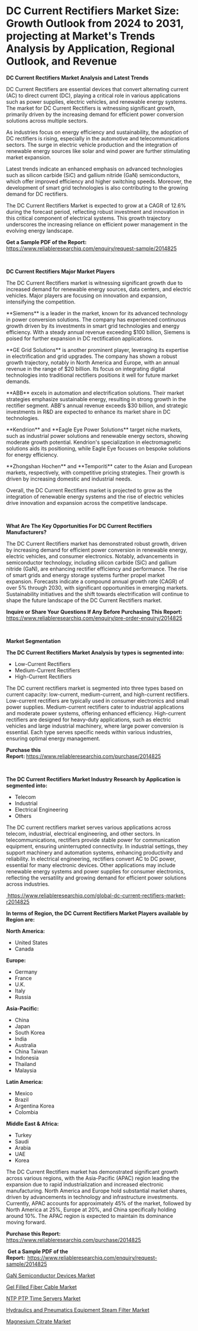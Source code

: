 <p><h1>DC Current Rectifiers Market Size: Growth Outlook from 2024 to 2031, projecting at Market's Trends Analysis by Application, Regional Outlook, and Revenue</h1></p><p><strong>DC Current Rectifiers Market Analysis and Latest Trends</strong></p>
<p><p>DC Current Rectifiers are essential devices that convert alternating current (AC) to direct current (DC), playing a critical role in various applications such as power supplies, electric vehicles, and renewable energy systems. The market for DC Current Rectifiers is witnessing significant growth, primarily driven by the increasing demand for efficient power conversion solutions across multiple sectors.</p><p>As industries focus on energy efficiency and sustainability, the adoption of DC rectifiers is rising, especially in the automotive and telecommunications sectors. The surge in electric vehicle production and the integration of renewable energy sources like solar and wind power are further stimulating market expansion.</p><p>Latest trends indicate an enhanced emphasis on advanced technologies such as silicon carbide (SiC) and gallium nitride (GaN) semiconductors, which offer improved efficiency and higher switching speeds. Moreover, the development of smart grid technologies is also contributing to the growing demand for DC rectifiers.</p><p>The DC Current Rectifiers Market is expected to grow at a CAGR of 12.6% during the forecast period, reflecting robust investment and innovation in this critical component of electrical systems. This growth trajectory underscores the increasing reliance on efficient power management in the evolving energy landscape.</p></p>
<p><strong>Get a Sample PDF of the Report:&nbsp;</strong> <a href="https://www.reliableresearchiq.com/enquiry/request-sample/2014825?utm_campaign=123&utm_medium=2&utm_source=Github&utm_content=ia&utm_term=27102024&utm_id=dc-current-rectifiers">https://www.reliableresearchiq.com/enquiry/request-sample/2014825</a></p>
<p>&nbsp;</p>
<p><strong>DC Current Rectifiers Major Market Players</strong></p>
<p><p>The DC Current Rectifiers market is witnessing significant growth due to increased demand for renewable energy sources, data centers, and electric vehicles. Major players are focusing on innovation and expansion, intensifying the competition.</p><p>**Siemens** is a leader in the market, known for its advanced technology in power conversion solutions. The company has experienced continuous growth driven by its investments in smart grid technologies and energy efficiency. With a steady annual revenue exceeding $100 billion, Siemens is poised for further expansion in DC rectification applications.</p><p>**GE Grid Solutions** is another prominent player, leveraging its expertise in electrification and grid upgrades. The company has shown a robust growth trajectory, notably in North America and Europe, with an annual revenue in the range of $20 billion. Its focus on integrating digital technologies into traditional rectifiers positions it well for future market demands.</p><p>**ABB** excels in automation and electrification solutions. Their market strategies emphasize sustainable energy, resulting in strong growth in the rectifier segment. ABB's annual revenue exceeds $30 billion, and strategic investments in R&D are expected to enhance its market share in DC technologies.</p><p>**Kendrion** and **Eagle Eye Power Solutions** target niche markets, such as industrial power solutions and renewable energy sectors, showing moderate growth potential. Kendrion's specialization in electromagnetic solutions aids its positioning, while Eagle Eye focuses on bespoke solutions for energy efficiency.</p><p>**Zhongshan Hochen** and **Temporiti** cater to the Asian and European markets, respectively, with competitive pricing strategies. Their growth is driven by increasing domestic and industrial needs.</p><p>Overall, the DC Current Rectifiers market is projected to grow as the integration of renewable energy systems and the rise of electric vehicles drive innovation and expansion across the competitive landscape.</p></p>
<p>&nbsp;</p>
<p><strong>What Are The Key Opportunities For DC Current Rectifiers Manufacturers?</strong></p>
<p><p>The DC Current Rectifiers market has demonstrated robust growth, driven by increasing demand for efficient power conversion in renewable energy, electric vehicles, and consumer electronics. Notably, advancements in semiconductor technology, including silicon carbide (SiC) and gallium nitride (GaN), are enhancing rectifier efficiency and performance. The rise of smart grids and energy storage systems further propel market expansion. Forecasts indicate a compound annual growth rate (CAGR) of over 5% through 2030, with significant opportunities in emerging markets. Sustainability initiatives and the shift towards electrification will continue to shape the future landscape of the DC Current Rectifiers market.</p></p>
<p><strong>Inquire or Share Your Questions If Any Before Purchasing This Report:</strong> <a href="https://www.reliableresearchiq.com/enquiry/pre-order-enquiry/2014825?utm_campaign=123&utm_medium=2&utm_source=Github&utm_content=ia&utm_term=27102024&utm_id=dc-current-rectifiers">https://www.reliableresearchiq.com/enquiry/pre-order-enquiry/2014825</a></p>
<p>&nbsp;</p>
<p><strong>Market Segmentation</strong></p>
<p><strong>The DC Current Rectifiers Market Analysis by types is segmented into:</strong></p>
<p><ul><li>Low-Current Rectifiers</li><li>Medium-Current Rectifiers</li><li>High-Current Rectifiers</li></ul></p>
<p><p>The DC current rectifiers market is segmented into three types based on current capacity: low-current, medium-current, and high-current rectifiers. Low-current rectifiers are typically used in consumer electronics and small power supplies. Medium-current rectifiers cater to industrial applications and moderate power systems, offering enhanced efficiency. High-current rectifiers are designed for heavy-duty applications, such as electric vehicles and large industrial machinery, where large power conversion is essential. Each type serves specific needs within various industries, ensuring optimal energy management.</p></p>
<p><strong>Purchase this Report:&nbsp;</strong><a href="https://www.reliableresearchiq.com/purchase/2014825?utm_campaign=123&utm_medium=2&utm_source=Github&utm_content=ia&utm_term=27102024&utm_id=dc-current-rectifiers">https://www.reliableresearchiq.com/purchase/2014825</a></p>
<p>&nbsp;</p>
<p><strong>The DC Current Rectifiers Market Industry Research by Application is segmented into:</strong></p>
<p><ul><li>Telecom</li><li>Industrial</li><li>Electrical Engineering</li><li>Others</li></ul></p>
<p><p>The DC current rectifiers market serves various applications across telecom, industrial, electrical engineering, and other sectors. In telecommunications, rectifiers provide stable power for communication equipment, ensuring uninterrupted connectivity. In industrial settings, they support machinery and automation systems, enhancing productivity and reliability. In electrical engineering, rectifiers convert AC to DC power, essential for many electronic devices. Other applications may include renewable energy systems and power supplies for consumer electronics, reflecting the versatility and growing demand for efficient power solutions across industries.</p></p>
<p><a href="https://www.reliableresearchiq.com/global-dc-current-rectifiers-market-r2014825?utm_campaign=123&utm_medium=2&utm_source=Github&utm_content=ia&utm_term=27102024&utm_id=dc-current-rectifiers">&nbsp;https://www.reliableresearchiq.com/global-dc-current-rectifiers-market-r2014825</a></p>
<p><strong>In terms of Region, the DC Current Rectifiers Market Players available by Region are:</strong></p>
<p>
    <p> <strong> North America: </strong>
        <ul>
            <li>United States</li>
            <li>Canada</li>
        </ul>
        </p> 
    <p> <strong> Europe: </strong>
        <ul>
            <li>Germany</li>
            <li>France</li>
            <li>U.K.</li>
            <li>Italy</li>
            <li>Russia</li>
        </ul>
        </p> 
    <p> <strong> Asia-Pacific: </strong>
        <ul>
            <li>China</li>
            <li>Japan</li>
            <li>South Korea</li>
            <li>India</li>
            <li>Australia</li>
            <li>China Taiwan</li>
            <li>Indonesia</li>
            <li>Thailand</li>
            <li>Malaysia</li>
        </ul>
        </p> 
    <p> <strong> Latin America: </strong>
        <ul>
            <li>Mexico</li>
            <li>Brazil</li>
            <li>Argentina Korea</li>
            <li>Colombia</li>
        </ul>
        </p> 
    <p> <strong> Middle East & Africa: </strong>
        <ul>
            <li>Turkey</li>
            <li>Saudi</li>
            <li>Arabia</li>
            <li>UAE</li>
            <li>Korea</li>
        </ul>
    </p>
    </p>
<p><p>The DC Current Rectifiers market has demonstrated significant growth across various regions, with the Asia-Pacific (APAC) region leading the expansion due to rapid industrialization and increased electronic manufacturing. North America and Europe hold substantial market shares, driven by advancements in technology and infrastructure investments. Currently, APAC accounts for approximately 45% of the market, followed by North America at 25%, Europe at 20%, and China specifically holding around 10%. The APAC region is expected to maintain its dominance moving forward.</p></p>
<p><strong>Purchase this Report: </strong><a href="https://www.reliableresearchiq.com/purchase/2014825?utm_campaign=123&utm_medium=2&utm_source=Github&utm_content=ia&utm_term=27102024&utm_id=dc-current-rectifiers">https://www.reliableresearchiq.com/purchase/2014825</a></p>
<p>&nbsp;<strong>Get a Sample PDF of the Report:&nbsp;&nbsp;</strong><a href="https://www.reliableresearchiq.com/enquiry/request-sample/2014825?utm_campaign=123&utm_medium=2&utm_source=Github&utm_content=ia&utm_term=27102024&utm_id=dc-current-rectifiers">https://www.reliableresearchiq.com/enquiry/request-sample/2014825</a></p>
<p><strong></strong></p>
<p><p><a href="https://www.linkedin.com/pulse/gan-semiconductor-devices-momentum-charting-64-cagr-path-2024-2031-o1bnf?utm_campaign=123&utm_medium=2&utm_source=Github&utm_content=ia&utm_term=27102024&utm_id=dc-current-rectifiers">GaN Semiconductor Devices Market</a></p><p><a href="https://github.com/angilaguardtd7/Market-Research-Report-List-1/blob/main/gel-filled-fiber-cable-market.md?utm_campaign=123&utm_medium=2&utm_source=Github&utm_content=ia&utm_term=27102024&utm_id=dc-current-rectifiers">Gel Filled Fiber Cable Market</a></p><p><a href="https://github.com/padencrooks0o/Market-Research-Report-List-1/blob/main/ntp-ptp-time-servers-market.md?utm_campaign=123&utm_medium=2&utm_source=Github&utm_content=ia&utm_term=27102024&utm_id=dc-current-rectifiers">NTP PTP Time Servers Market</a></p><p><a href="https://issuu.com/reportprime-2/docs/hydraulics-and-pneumatics-equipment_43ae2f314040b5?utm_campaign=123&utm_medium=2&utm_source=Github&utm_content=ia&utm_term=27102024&utm_id=dc-current-rectifiers">Hydraulics and Pneumatics Equipment Steam Filter Market</a></p><p><a href="https://www.linkedin.com/pulse/global-perspectives-magnesium-citrate-market-trends-challenges-y4pzf?utm_campaign=123&utm_medium=2&utm_source=Github&utm_content=ia&utm_term=27102024&utm_id=dc-current-rectifiers">Magnesium Citrate Market</a></p></p>